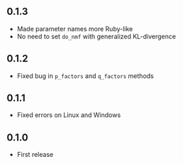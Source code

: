 ## 0.1.3

- Made parameter names more Ruby-like
- No need to set `do_nmf` with generalized KL-divergence

## 0.1.2

- Fixed bug in `p_factors` and `q_factors` methods

## 0.1.1

- Fixed errors on Linux and Windows

## 0.1.0

- First release
